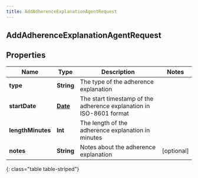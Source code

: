 ```yaml
---
title: AddAdherenceExplanationAgentRequest
---
```

## AddAdherenceExplanationAgentRequest

## Properties

|Name | Type | Description | Notes|
|------------ | ------------- | ------------- | -------------|
| **type** | **String** | The type of the adherence explanation | |
| **startDate** | [**Date**](Date.html) | The start timestamp of the adherence explanation in ISO-8601 format | |
| **lengthMinutes** | **Int** | The length of the adherence explanation in minutes | |
| **notes** | **String** | Notes about the adherence explanation | [optional] |
{: class="table table-striped"}



